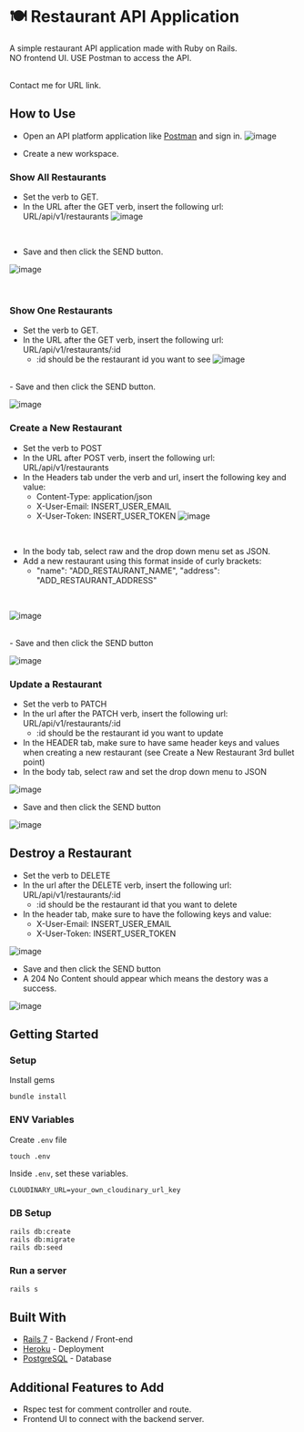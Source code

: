 # 🍽️ Restaurant API Application

A simple restaurant API application made with Ruby on Rails. 
<br>
NO frontend UI. USE Postman to access the API.

<br>
Contact me for URL link.
   
## How to Use
- Open an API platform application like [Postman](https://www.postman.com/) and sign in.
![image](https://github.com/msam4/restaurant-api/assets/137851066/c8bb9def-26f8-42a5-ac77-268464747a54)

- Create a new workspace.

### Show All Restaurants
- Set the verb to GET.
- In the URL after the GET verb, insert the following url: URL/api/v1/restaurants
![image](https://github.com/msam4/restaurant-api/assets/137851066/a1841fd8-20d0-4508-a22f-146d8981ea3c)
<br>

- Save and then click the SEND button.

![image](https://github.com/msam4/restaurant-api/assets/137851066/d4c77574-50c1-4c79-b655-8f21169cc11d)

<br>

### Show One Restaurants
- Set the verb to GET.
- In the URL after the GET verb, insert the following url: URL/api/v1/restaurants/:id
  - :id should be the restaurant id you want to see
![image](https://github.com/msam4/restaurant-api/assets/137851066/8c8e8a10-b996-4856-a758-eb49873a496e)
<br>
- Save and then click the SEND button.

![image](https://github.com/msam4/restaurant-api/assets/137851066/6d05dd10-f1dc-4fa1-b2a6-53de3e1e4128)
<br>

### Create a New Restaurant
- Set the verb to POST
- In the URL after POST verb, insert the following url: URL/api/v1/restaurants
- In the Headers tab under the verb and url, insert the following key and value:
  - Content-Type: application/json
  - X-User-Email: INSERT_USER_EMAIL
  - X-User-Token: INSERT_USER_TOKEN
![image](https://github.com/msam4/restaurant-api/assets/137851066/1c8d7bd4-d244-4adb-97a6-c296495d5b4c)
<br>

- In the body tab, select raw and the drop down menu set as JSON.
- Add a new restaurant using this format inside of curly brackets:
  - "name": "ADD_RESTAURANT_NAME", "address": "ADD_RESTAURANT_ADDRESS"
<br>

![image](https://github.com/msam4/restaurant-api/assets/137851066/8fa8b165-c51d-4654-94d4-accb14b6346b)

<br>
- Save and then click the SEND button

![image](https://github.com/msam4/restaurant-api/assets/137851066/a8f4363c-1776-491d-bd46-170fbfeb3120)
<br>

### Update a Restaurant
- Set the verb to PATCH
- In the url after the PATCH verb, insert the following url: URL/api/v1/restaurants/:id
  - :id should be the restaurant id you want to update
- In the HEADER tab, make sure to have same header keys and values when creating a new restaurant (see Create a New Restaurant 3rd bullet point)
- In the body tab, select raw and set the drop down menu to JSON

![image](https://github.com/msam4/restaurant-api/assets/137851066/c5f9e705-e07b-46d2-8490-84735898f67d)
<br>

- Save and then click the SEND button

![image](https://github.com/msam4/restaurant-api/assets/137851066/04f1f3d8-22bc-4717-b2a5-1a4f5c4a2fbf)
<br>

## Destroy a Restaurant
- Set the verb to DELETE
- In the url after the DELETE verb, insert the following url: URL/api/v1/restaurants/:id
  - :id should be the restaurant id that you want to delete
- In the header tab, make sure to have the following keys and value:
  - X-User-Email: INSERT_USER_EMAIL
  - X-User-Token: INSERT_USER_TOKEN

![image](https://github.com/msam4/restaurant-api/assets/137851066/e340ddf9-a681-4e03-8345-c4b63aa877dc)
<br>
- Save and then click the SEND button
- A 204 No Content should appear which means the destory was a success.

![image](https://github.com/msam4/restaurant-api/assets/137851066/f5cac8b9-3b15-47d1-b8b2-16bd5dda42b0)
<br>

## Getting Started
### Setup

Install gems
```
bundle install
```

### ENV Variables
Create `.env` file
```
touch .env
```
Inside `.env`, set these variables. 
```
CLOUDINARY_URL=your_own_cloudinary_url_key
```

### DB Setup
```
rails db:create
rails db:migrate
rails db:seed
```

### Run a server
```
rails s
```

## Built With
- [Rails 7](https://guides.rubyonrails.org/) - Backend / Front-end
- [Heroku](https://heroku.com/) - Deployment
- [PostgreSQL](https://www.postgresql.org/) - Database

## Additional Features to Add
- Rspec test for comment controller and route.
- Frontend UI to connect with the backend server.
